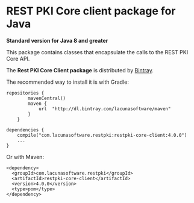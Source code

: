 REST PKI Core client package for Java
====================================
**Standard version for Java 8 and greater**

This package contains classes that encapsulate the calls to the REST PKI Core API.

The **Rest PKI Core Client package** is distributed by [Bintray](https://bintray.com/lacunasoftware/maven/restpki-core-client).

The recommended way to install it is with Gradle:
    
    repositories {
            mavenCentral()
            maven {
                url  "http://dl.bintray.com/lacunasoftware/maven"
            }
        }
    
    dependencies {
        compile("com.lacunasoftware.restpki:restpki-core-client:4.0.0")
        ...
    }
        
Or with Maven:
         
    <dependency>
      <groupId>com.lacunasoftware.restpki</groupId>
      <artifactId>restpki-core-client</artifactId>
      <version>4.0.0</version>
      <type>pom</type>
    </dependency>
